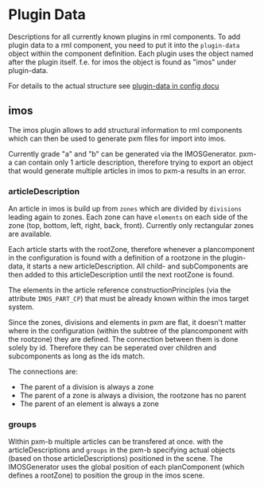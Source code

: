# Plugin Data

Descriptions for all currently known plugins in rml components. To add plugin data to a rml component, you need to put it into the `plugin-data` object within the component definition. Each plugin uses the object named after the plugin itself. f.e. for imos the object is found as "imos" under plugin-data.

For details to the actual structure see [plugin-data in config docu](configurator/configurationformat.md#Plugin-Data)

## imos

The imos plugin allows to add structural information to rml components which can then be used to generate pxm files for import into imos.

Currently grade "a" and "b" can be generated via the IMOSGenerator. pxm-a can contain only 1 article description, therefore trying to export an object that would generate multiple articles in imos to pxm-a results in an error.

### articleDescription

An article in imos is build up from `zones` which are divided by `divisions` leading again to zones. Each zone can have `elements` on each side of the zone (top, bottom, left, right, back, front). Currently only rectangular zones are available.

Each article starts with the rootZone, therefore whenever a plancomponent in the configuration is found with a definition of a rootzone in the plugin-data, it starts a new articleDescription. All child- and subComponents are then added to this articleDescription until the next rootZone is found.

The elements in the article reference constructionPrinciples (via the attribute `IMOS_PART_CP`) that must be already known within the imos target system.

Since the zones, divisions and elements in pxm are flat, it doesn't matter where in the configuration (within the subtree of the plancomponent with the rootzone) they are defined. The connection between them is done solely by id. Therefore they can be seperated over children and subcomponents as long as the ids match.

The connections are:

* The parent of a division is always a zone
* The parent of a zone is always a division, the rootzone has no parent
* The parent of an element is always a zone

### groups

Within pxm-b multiple articles can be transfered at once. with the articleDescriptions and `groups` in the pxm-b specifying actual objects (based on those articleDescriptions) positioned in the scene. The IMOSGenerator uses the global position of each planComponent (which defines a rootZone) to position the group in the imos scene.
